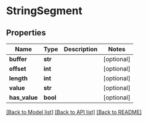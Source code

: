 # StringSegment

## Properties
Name | Type | Description | Notes
------------ | ------------- | ------------- | -------------
**buffer** | **str** |  | [optional] 
**offset** | **int** |  | [optional] 
**length** | **int** |  | [optional] 
**value** | **str** |  | [optional] 
**has_value** | **bool** |  | [optional] 

[[Back to Model list]](../README.md#documentation-for-models) [[Back to API list]](../README.md#documentation-for-api-endpoints) [[Back to README]](../README.md)


